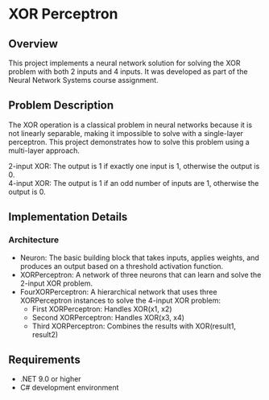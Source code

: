 # XOR Perceptron
## Overview
This project implements a neural network solution for solving the XOR problem with both 2 inputs and 4 inputs. It was developed as part of the Neural Network Systems course assignment.
## Problem Description
The XOR operation is a classical problem in neural networks because it is not linearly separable, making it impossible to solve with a single-layer perceptron. This project demonstrates how to solve this problem using a multi-layer approach.

2-input XOR: The output is 1 if exactly one input is 1, otherwise the output is 0. <br>
4-input XOR: The output is 1 if an odd number of inputs are 1, otherwise the output is 0.

## Implementation Details
### Architecture

- Neuron: The basic building block that takes inputs, applies weights, and produces an output based on a threshold activation function.
- XORPerceptron: A network of three neurons that can learn and solve the 2-input XOR problem.
- FourXORPerceptron: A hierarchical network that uses three XORPerceptron instances to solve the 4-input XOR problem:
  - First XORPerceptron: Handles XOR(x1, x2)
  - Second XORPerceptron: Handles XOR(x3, x4)
  - Third XORPerceptron: Combines the results with XOR(result1, result2)

## Requirements
- .NET 9.0 or higher
- C# development environment
